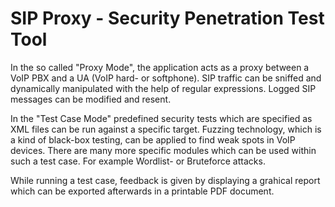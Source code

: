 SIP Proxy - Security Penetration Test Tool 
====

In the so called "Proxy Mode", the application acts as a proxy between a VoIP PBX and a UA (VoIP hard- or softphone). 
SIP traffic can be sniffed and dynamically manipulated with the help of regular expressions. 
Logged SIP messages can be modified and resent.

In the "Test Case Mode" predefined security tests which are specified as XML files can be run against a specific target. 
Fuzzing technology, which is a kind of black-box testing, can be applied to find weak spots in VoIP devices. 
There are many more specific modules which can be used within such a test case. For example Wordlist- or Bruteforce attacks.

While running a test case, feedback is given by displaying a grahical report which can be exported afterwards in a printable PDF document.
